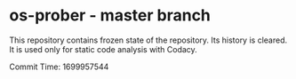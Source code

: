# os-prober - master branch

This repository contains frozen state of the repository.
Its history is cleared. It is used only for static code
analysis with Codacy.

Commit Time: 1699957544